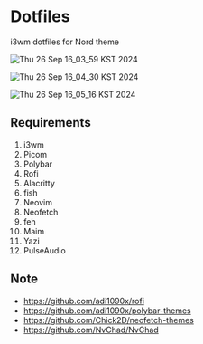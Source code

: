 # Dotfiles
i3wm dotfiles for Nord theme

![Thu 26 Sep 16_03_59 KST 2024](https://github.com/user-attachments/assets/d617cc3e-9609-4772-b35e-c2361f22468b)

![Thu 26 Sep 16_04_30 KST 2024](https://github.com/user-attachments/assets/3c549f95-acb4-44be-b2c4-22cc3deb2578)

![Thu 26 Sep 16_05_16 KST 2024](https://github.com/user-attachments/assets/c11914e2-165f-4b59-9f76-c2c0b527de8a)

## Requirements
1. i3wm
2. Picom
3. Polybar
4. Rofi
5. Alacritty
6. fish
7. Neovim
8. Neofetch
9. feh
10. Maim
11. Yazi
12. PulseAudio

## Note
- https://github.com/adi1090x/rofi
- https://github.com/adi1090x/polybar-themes
- https://github.com/Chick2D/neofetch-themes
- https://github.com/NvChad/NvChad
